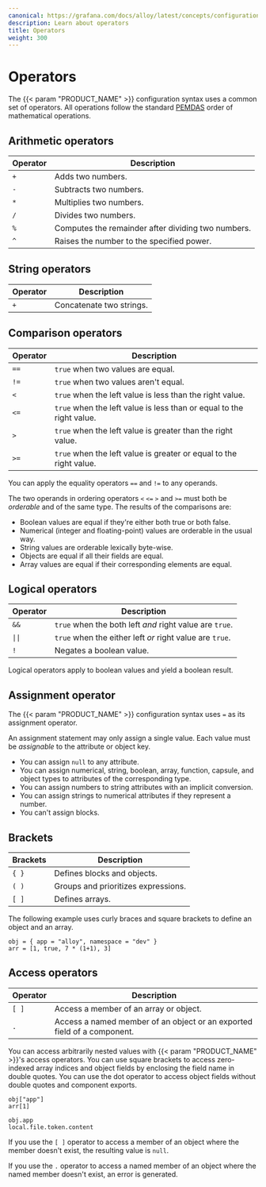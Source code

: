 ```yaml
---
canonical: https://grafana.com/docs/alloy/latest/concepts/configuration-syntax/expressions/operators/
description: Learn about operators
title: Operators
weight: 300
---
```


# Operators

The {{< param "PRODUCT_NAME" >}} configuration syntax uses a common set of operators.
All operations follow the standard [PEMDAS][] order of mathematical operations.

## Arithmetic operators

Operator | Description
---------|---------------------------------------------------
`+`      | Adds two numbers.
`-`      | Subtracts two numbers.
`*`      | Multiplies two numbers.
`/`      | Divides two numbers.
`%`      | Computes the remainder after dividing two numbers.
`^`      | Raises the number to the specified power.

## String operators

Operator | Description
---------|-------------------------
`+`      | Concatenate two strings.

## Comparison operators

Operator | Description
---------|---------------------------------------------------------------------
`==`     | `true` when two values are equal.
`!=`     | `true` when two values aren't equal.
`<`      | `true` when the left value is less than the right value.
`<=`     | `true` when the left value is less than or equal to the right value.
`>`      | `true` when the left value is greater than the right value.
`>=`     | `true` when the left value is greater or equal to the right value.

You can apply the equality operators `==` and `!=` to any operands.

The two operands in ordering operators `<` `<=` `>` and `>=`  must both be _orderable_ and of the same type.
The results of the comparisons are:

* Boolean values are equal if they're either both true or both false.
* Numerical (integer and floating-point) values are orderable in the usual way.
* String values are orderable lexically byte-wise.
* Objects are equal if all their fields are equal.
* Array values are equal if their corresponding elements are equal.

## Logical operators

Operator | Description
---------|---------------------------------------------------------
`&&`     | `true` when the both left _and_ right value are `true`.
`\|\|`   | `true` when the either left _or_ right value are `true`.
`!`      | Negates a boolean value.

Logical operators apply to boolean values and yield a boolean result.

## Assignment operator

The {{< param "PRODUCT_NAME" >}} configuration syntax uses `=` as its assignment operator.

An assignment statement may only assign a single value.
Each value must be _assignable_ to the attribute or object key.

* You can assign `null` to any attribute.
* You can assign numerical, string, boolean, array, function, capsule, and object types to attributes of the corresponding type.
* You can assign numbers to string attributes with an implicit conversion.
* You can assign strings to numerical attributes if they represent a number.
* You can't assign blocks.

## Brackets

Brackets | Description
---------|------------------------------------
`{ }`    | Defines blocks and objects.
`( )`    | Groups and prioritizes expressions.
`[ ]`    | Defines arrays.

The following example uses curly braces and square brackets to define an object and an array.

```alloy
obj = { app = "alloy", namespace = "dev" }
arr = [1, true, 7 * (1+1), 3]
```

## Access operators

Operator | Description
---------|------------------------------------------------------------------------
`[ ]`    | Access a member of an array or object.
`.`      | Access a named member of an object or an exported field of a component.

You can access arbitrarily nested values with {{< param "PRODUCT_NAME" >}}'s access operators.
You can use square brackets to access zero-indexed array indices and object fields by enclosing the field name in double quotes.
You can use the dot operator to access object fields without double quotes and component exports.

```alloy
obj["app"]
arr[1]

obj.app
local.file.token.content
```

If you use the `[ ]` operator to access a member of an object where the member doesn't exist, the resulting value is `null`.

If you use the `.` operator to access a named member of an object where the named member doesn't exist, an error is generated.

[PEMDAS]: https://en.wikipedia.org/wiki/Order_of_operations
